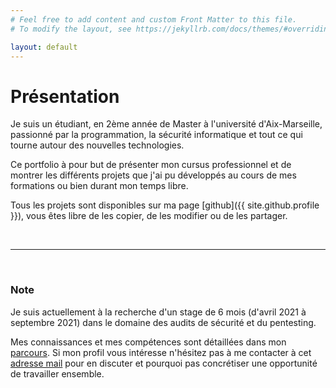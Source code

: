 ```yaml
---
# Feel free to add content and custom Front Matter to this file.
# To modify the layout, see https://jekyllrb.com/docs/themes/#overriding-theme-defaults

layout: default
---
```


# Présentation

Je suis un étudiant, en 2ème année de Master à l'université d'Aix-Marseille, passionné par la programmation, la sécurité informatique et tout ce qui tourne autour des nouvelles technologies.

Ce portfolio à pour but de présenter mon cursus professionnel et de montrer les différents projets que j'ai pu développés au cours de mes formations ou bien durant mon temps libre.

Tous les projets sont disponibles sur ma page [github]({{ site.github.profile }}), vous êtes libre de les copier, de les modifier ou de les partager.

&nbsp;  

* * *

&nbsp;  

### Note

Je suis actuellement à la recherche d'un stage de 6 mois (d'avril 2021 à septembre 2021) dans le domaine des audits de sécurité et du pentesting. 

Mes connaissances et mes compétences sont détaillées dans mon [parcours](/cursus). Si mon profil vous intéresse n'hésitez pas à me contacter à cet [adresse mail](/contact) pour en discuter et pourquoi pas concrétiser une opportunité de travailler ensemble. 
